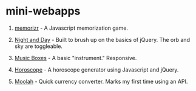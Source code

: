 # mini-webapps

1. [memorizr](https://donutdeflector.me/mini-webapps/memorizr) - A Javascript memorization game.

2. [Night and Day](https://donutdeflector.me/mini-webapps/night-and-day) - Built to brush up on the basics of jQuery. The orb and sky are toggleable.

3. [Music Boxes](https://donutdeflector.me/mini-webapps/music-boxes) - A basic "instrument." Responsive.

4. [Horoscope](https://donutdeflector.me/mini-webapps/horoscope) - A horoscope generator using Javascript and jQuery.

5. [Moolah](https://donutdeflector.me/mini-webapps/moolah) - Quick currency converter. Marks my first time using an API.
